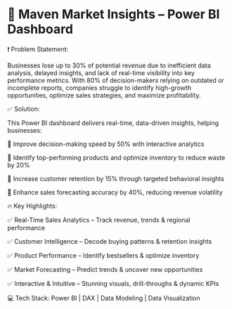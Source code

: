 # 🚀 Maven Market Insights – Power BI Dashboard
❗ Problem Statement:

Businesses lose up to 30% of potential revenue due to inefficient data analysis, delayed insights, and lack of real-time visibility into key performance metrics. With 80% of decision-makers relying on outdated or incomplete reports, companies struggle to identify high-growth opportunities, optimize sales strategies, and maximize profitability.

✅ Solution:

This Power BI dashboard delivers real-time, data-driven insights, helping businesses:

🔹 Improve decision-making speed by 50% with interactive analytics

🔹 Identify top-performing products and optimize inventory to reduce waste by 20%

🔹 Increase customer retention by 15% through targeted behavioral insights

🔹 Enhance sales forecasting accuracy by 40%, reducing revenue volatility


🔥 Key Highlights:

✅ Real-Time Sales Analytics – Track revenue, trends & regional performance

✅ Customer Intelligence – Decode buying patterns & retention insights

✅ Product Performance – Identify bestsellers & optimize inventory

✅ Market Forecasting – Predict trends & uncover new opportunities

✅ Interactive & Intuitive – Stunning visuals, drill-throughs & dynamic KPIs

💻 Tech Stack: Power BI | DAX | Data Modeling | Data Visualization
